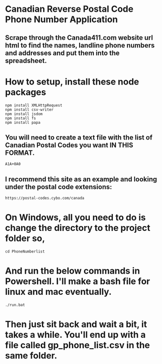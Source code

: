 # Canadian Reverse Postal Code Phone Number Application

## Scrape through the Canada411.com website url html to find the names, landline phone numbers and addresses and put them into the spreadsheet.

# How to setup, install these node packages
    npm install XMLHttpRequest
    npm install csv-writer
    npm install jsdom
    npm install fs
    npm install papa

## You will need to create a text file with the list of Canadian Postal Codes you want IN THIS FORMAT. 
    A1A+0A0
    
## I recommend this site as an example and looking under the postal code extensions: 
    https://postal-codes.cybo.com/canada
    

# On Windows, all you need to do is change the directory to the project folder so,
    cd PhoneNumberlist
    
# And run the below commands in Powershell. I'll make a bash file for linux and mac eventually.
    ./run.bat
    
# Then just sit back and wait a bit, it takes a while. You'll end up with a file called gp_phone_list.csv in the same folder.


